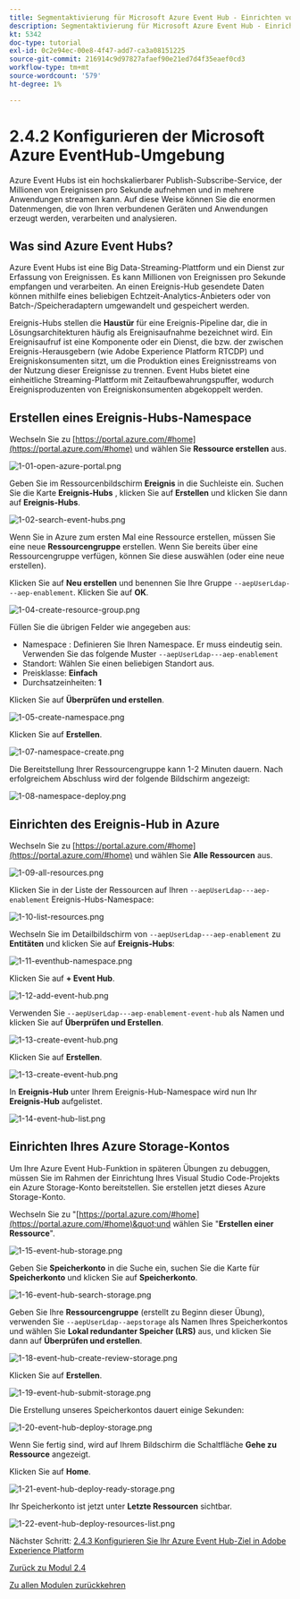 ```yaml
---
title: Segmentaktivierung für Microsoft Azure Event Hub - Einrichten von Event Hub in Azure
description: Segmentaktivierung für Microsoft Azure Event Hub - Einrichten von Event Hub in Azure
kt: 5342
doc-type: tutorial
exl-id: 0c2e94ec-00e8-4f47-add7-ca3a08151225
source-git-commit: 216914c9d97827afaef90e21ed7d4f35eaef0cd3
workflow-type: tm+mt
source-wordcount: '579'
ht-degree: 1%

---
```


# 2.4.2 Konfigurieren der Microsoft Azure EventHub-Umgebung

Azure Event Hubs ist ein hochskalierbarer Publish-Subscribe-Service, der Millionen von Ereignissen pro Sekunde aufnehmen und in mehrere Anwendungen streamen kann. Auf diese Weise können Sie die enormen Datenmengen, die von Ihren verbundenen Geräten und Anwendungen erzeugt werden, verarbeiten und analysieren.

## Was sind Azure Event Hubs?

Azure Event Hubs ist eine Big Data-Streaming-Plattform und ein Dienst zur Erfassung von Ereignissen. Es kann Millionen von Ereignissen pro Sekunde empfangen und verarbeiten. An einen Ereignis-Hub gesendete Daten können mithilfe eines beliebigen Echtzeit-Analytics-Anbieters oder von Batch-/Speicheradaptern umgewandelt und gespeichert werden.

Ereignis-Hubs stellen die **Haustür** für eine Ereignis-Pipeline dar, die in Lösungsarchitekturen häufig als Ereignisaufnahme bezeichnet wird. Ein Ereignisaufruf ist eine Komponente oder ein Dienst, die bzw. der zwischen Ereignis-Herausgebern (wie Adobe Experience Platform RTCDP) und Ereigniskonsumenten sitzt, um die Produktion eines Ereignisstreams von der Nutzung dieser Ereignisse zu trennen. Event Hubs bietet eine einheitliche Streaming-Plattform mit Zeitaufbewahrungspuffer, wodurch Ereignisproduzenten von Ereigniskonsumenten abgekoppelt werden.

## Erstellen eines Ereignis-Hubs-Namespace

Wechseln Sie zu [https://portal.azure.com/#home](https://portal.azure.com/#home) und wählen Sie **Ressource erstellen** aus.

![1-01-open-azure-portal.png](./images/101openazureportal.png)

Geben Sie im Ressourcenbildschirm **Ereignis** in die Suchleiste ein. Suchen Sie die Karte **Ereignis-Hubs** , klicken Sie auf **Erstellen** und klicken Sie dann auf **Ereignis-Hubs**.

![1-02-search-event-hubs.png](./images/102searcheventhubs.png)

Wenn Sie in Azure zum ersten Mal eine Ressource erstellen, müssen Sie eine neue **Ressourcengruppe** erstellen. Wenn Sie bereits über eine Ressourcengruppe verfügen, können Sie diese auswählen (oder eine neue erstellen).

Klicken Sie auf **Neu erstellen** und benennen Sie Ihre Gruppe `--aepUserLdap---aep-enablement`. Klicken Sie auf **OK**.

![1-04-create-resource-group.png](./images/104createresourcegroup.png)

Füllen Sie die übrigen Felder wie angegeben aus:

- Namespace : Definieren Sie Ihren Namespace. Er muss eindeutig sein. Verwenden Sie das folgende Muster `--aepUserLdap---aep-enablement`
- Standort: Wählen Sie einen beliebigen Standort aus.
- Preisklasse: **Einfach**
- Durchsatzeinheiten: **1**

Klicken Sie auf **Überprüfen und erstellen**.

![1-05-create-namespace.png](./images/105createnamespace.png)

Klicken Sie auf **Erstellen**.

![1-07-namespace-create.png](./images/107namespacecreate.png)

Die Bereitstellung Ihrer Ressourcengruppe kann 1-2 Minuten dauern. Nach erfolgreichem Abschluss wird der folgende Bildschirm angezeigt:

![1-08-namespace-deploy.png](./images/108namespacedeploy.png)

## Einrichten des Ereignis-Hub in Azure

Wechseln Sie zu [https://portal.azure.com/#home](https://portal.azure.com/#home) und wählen Sie **Alle Ressourcen** aus.

![1-09-all-resources.png](./images/109allresources.png)

Klicken Sie in der Liste der Ressourcen auf Ihren `--aepUserLdap---aep-enablement` Ereignis-Hubs-Namespace:

![1-10-list-resources.png](./images/110listresources.png)

Wechseln Sie im Detailbildschirm von `--aepUserLdap---aep-enablement` zu **Entitäten** und klicken Sie auf **Ereignis-Hubs**:

![1-11-eventhub-namespace.png](./images/111eventhubnamespace.png)

Klicken Sie auf **+ Event Hub**.

![1-12-add-event-hub.png](./images/112addeventhub.png)

Verwenden Sie `--aepUserLdap---aep-enablement-event-hub` als Namen und klicken Sie auf **Überprüfen und Erstellen**.

![1-13-create-event-hub.png](./images/113createeventhub.png)

Klicken Sie auf **Erstellen**.

![1-13-create-event-hub.png](./images/113createeventhub1.png)

In **Ereignis-Hub** unter Ihrem Ereignis-Hub-Namespace wird nun Ihr **Ereignis-Hub** aufgelistet.

![1-14-event-hub-list.png](./images/114eventhublist.png)

## Einrichten Ihres Azure Storage-Kontos

Um Ihre Azure Event Hub-Funktion in späteren Übungen zu debuggen, müssen Sie im Rahmen der Einrichtung Ihres Visual Studio Code-Projekts ein Azure Storage-Konto bereitstellen. Sie erstellen jetzt dieses Azure Storage-Konto.

Wechseln Sie zu &quot;[https://portal.azure.com/#home](https://portal.azure.com/#home)&quot;und wählen Sie &quot;**Erstellen einer Ressource**&quot;.

![1-15-event-hub-storage.png](./images/115eventhubstorage.png)

Geben Sie **Speicherkonto** in die Suche ein, suchen Sie die Karte für **Speicherkonto** und klicken Sie auf **Speicherkonto**.

![1-16-event-hub-search-storage.png](./images/116eventhubsearchstorage.png)

Geben Sie Ihre **Ressourcengruppe** (erstellt zu Beginn dieser Übung), verwenden Sie `--aepUserLdap--aepstorage` als Namen Ihres Speicherkontos und wählen Sie **Lokal redundanter Speicher (LRS)** aus, und klicken Sie dann auf **Überprüfen und erstellen**.

![1-18-event-hub-create-review-storage.png](./images/118eventhubcreatereviewstorage.png)

Klicken Sie auf **Erstellen**.

![1-19-event-hub-submit-storage.png](./images/119eventhubsubmitstorage.png)

Die Erstellung unseres Speicherkontos dauert einige Sekunden:

![1-20-event-hub-deploy-storage.png](./images/120eventhubdeploystorage.png)

Wenn Sie fertig sind, wird auf Ihrem Bildschirm die Schaltfläche **Gehe zu Ressource** angezeigt.

Klicken Sie auf **Home**.

![1-21-event-hub-deploy-ready-storage.png](./images/121eventhubdeployreadystorage.png)

Ihr Speicherkonto ist jetzt unter **Letzte Ressourcen** sichtbar.

![1-22-event-hub-deploy-resources-list.png](./images/122eventhubdeployresourceslist.png)

Nächster Schritt: [2.4.3 Konfigurieren Sie Ihr Azure Event Hub-Ziel in Adobe Experience Platform](./ex3.md)

[Zurück zu Modul 2.4](./segment-activation-microsoft-azure-eventhub.md)

[Zu allen Modulen zurückkehren](./../../../overview.md)
